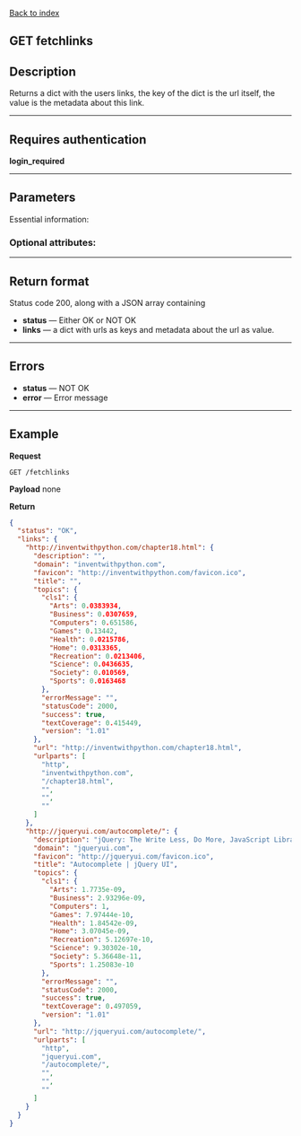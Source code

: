 [Back to index](api-reference.md)
## GET fetchlinks

## Description
Returns a dict with the users links,  the key of the dict is the url itself, the value is 
the metadata about this link.

***

## Requires authentication
**login_required**

***

## Parameters
Essential information:


### Optional attributes:


***

## Return format
Status code 200, along with a JSON array containing 
- **status** — Either OK or NOT OK
- **links** — a dict with urls as keys and  metadata about the url as value.

***

## Errors
- **status** — NOT OK
- **error** — Error message

***

## Example
**Request**

    GET /fetchlinks

**Payload**
none


**Return**
``` json
{
  "status": "OK",
  "links": {
    "http://inventwithpython.com/chapter18.html": {
      "description": "", 
      "domain": "inventwithpython.com", 
      "favicon": "http://inventwithpython.com/favicon.ico", 
      "title": "", 
      "topics": {
        "cls1": {
          "Arts": 0.0383934, 
          "Business": 0.0307659, 
          "Computers": 0.651586, 
          "Games": 0.13442, 
          "Health": 0.0215786, 
          "Home": 0.0313365, 
          "Recreation": 0.0213406, 
          "Science": 0.0436635, 
          "Society": 0.010569, 
          "Sports": 0.0163468
        }, 
        "errorMessage": "", 
        "statusCode": 2000, 
        "success": true, 
        "textCoverage": 0.415449, 
        "version": "1.01"
      }, 
      "url": "http://inventwithpython.com/chapter18.html", 
      "urlparts": [
        "http", 
        "inventwithpython.com", 
        "/chapter18.html", 
        "", 
        "", 
        ""
      ]
    }, 
    "http://jqueryui.com/autocomplete/": {
      "description": "jQuery: The Write Less, Do More, JavaScript Library", 
      "domain": "jqueryui.com", 
      "favicon": "http://jqueryui.com/favicon.ico", 
      "title": "Autocomplete | jQuery UI", 
      "topics": {
        "cls1": {
          "Arts": 1.7735e-09, 
          "Business": 2.93296e-09, 
          "Computers": 1, 
          "Games": 7.97444e-10, 
          "Health": 1.84542e-09, 
          "Home": 3.07045e-09, 
          "Recreation": 5.12697e-10, 
          "Science": 9.30302e-10, 
          "Society": 5.36648e-11, 
          "Sports": 1.25083e-10
        }, 
        "errorMessage": "", 
        "statusCode": 2000, 
        "success": true, 
        "textCoverage": 0.497059, 
        "version": "1.01"
      }, 
      "url": "http://jqueryui.com/autocomplete/", 
      "urlparts": [
        "http", 
        "jqueryui.com", 
        "/autocomplete/", 
        "", 
        "", 
        ""
      ]
    }
  }
}
```

